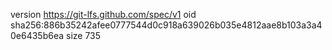 version https://git-lfs.github.com/spec/v1
oid sha256:886b35242afee0777544d0c918a639026b035e4812aae8b103a3a40e6435b6ea
size 735
